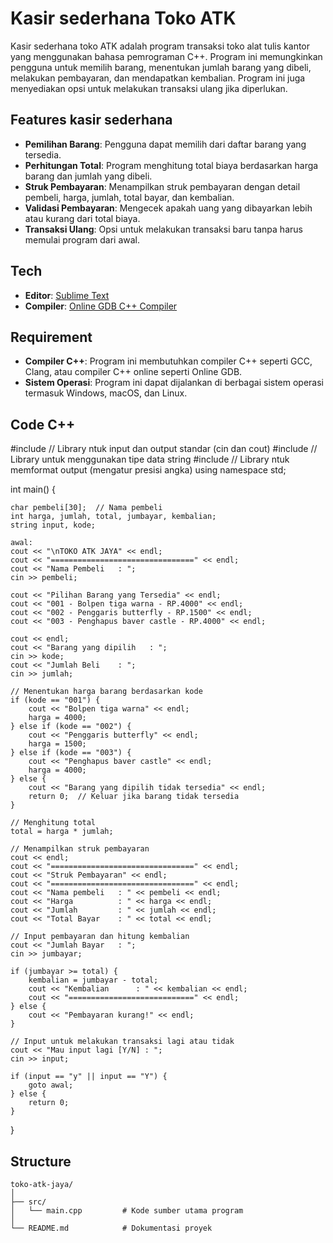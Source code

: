# Kasir sederhana Toko ATK
Kasir sederhana toko ATK adalah program transaksi toko alat tulis kantor yang menggunakan bahasa pemrograman C++. Program ini memungkinkan pengguna untuk memilih barang, menentukan jumlah barang yang dibeli, melakukan pembayaran, dan mendapatkan kembalian. Program ini juga menyediakan opsi untuk melakukan transaksi ulang jika diperlukan.

## Features kasir sederhana

- **Pemilihan Barang**: Pengguna dapat memilih dari daftar barang yang tersedia.
- **Perhitungan Total**: Program menghitung total biaya berdasarkan harga barang dan jumlah yang dibeli.
- **Struk Pembayaran**: Menampilkan struk pembayaran dengan detail pembeli, harga, jumlah, total bayar, dan kembalian.
- **Validasi Pembayaran**: Mengecek apakah uang yang dibayarkan lebih atau kurang dari total biaya.
- **Transaksi Ulang**: Opsi untuk melakukan transaksi baru tanpa harus memulai program dari awal.

## Tech 

- **Editor**: [Sublime Text](https://www.sublimetext.com/) 
- **Compiler**: [Online GDB C++ Compiler](https://www.onlinegdb.com/online_c++_compiler)

## Requirement

- **Compiler C++**: Program ini membutuhkan compiler C++ seperti GCC, Clang, atau compiler C++ online seperti Online GDB.
- **Sistem Operasi**: Program ini dapat dijalankan di berbagai sistem operasi termasuk Windows, macOS, dan Linux.

## Code C++
#include <iostream> // Library ntuk input dan output standar (cin dan cout)
#include <string>    // Library untuk menggunakan tipe data string
#include <iomanip>  // Library ntuk memformat output (mengatur presisi angka)
using namespace std;

int main() {

    char pembeli[30];  // Nama pembeli
    int harga, jumlah, total, jumbayar, kembalian;
    string input, kode;
    
    awal:
    cout << "\nTOKO ATK JAYA" << endl;
    cout << "================================" << endl;
    cout << "Nama Pembeli   : ";
    cin >> pembeli;

    cout << "Pilihan Barang yang Tersedia" << endl;
    cout << "001 - Bolpen tiga warna - RP.4000" << endl;
    cout << "002 - Penggaris butterfly - RP.1500" << endl;
    cout << "003 - Penghapus baver castle - RP.4000" << endl;

    cout << endl;
    cout << "Barang yang dipilih   : ";
    cin >> kode;
    cout << "Jumlah Beli    : ";
    cin >> jumlah;

    // Menentukan harga barang berdasarkan kode
    if (kode == "001") {
        cout << "Bolpen tiga warna" << endl;
        harga = 4000;
    } else if (kode == "002") {
        cout << "Penggaris butterfly" << endl;
        harga = 1500;
    } else if (kode == "003") {
        cout << "Penghapus baver castle" << endl;
        harga = 4000;
    } else {
        cout << "Barang yang dipilih tidak tersedia" << endl;
        return 0;  // Keluar jika barang tidak tersedia
    }
    
    // Menghitung total 
    total = harga * jumlah;

    // Menampilkan struk pembayaran
    cout << endl;
    cout << "================================" << endl;
    cout << "Struk Pembayaran" << endl;
    cout << "================================" << endl;
    cout << "Nama pembeli   : " << pembeli << endl;
    cout << "Harga          : " << harga << endl;
    cout << "Jumlah         : " << jumlah << endl;
    cout << "Total Bayar    : " << total << endl;

    // Input pembayaran dan hitung kembalian
    cout << "Jumlah Bayar   : ";
    cin >> jumbayar;

    if (jumbayar >= total) {
        kembalian = jumbayar - total;
        cout << "Kembalian      : " << kembalian << endl;
        cout << "============================" << endl;
    } else { 
        cout << "Pembayaran kurang!" << endl;
    }
        
    // Input untuk melakukan transaksi lagi atau tidak
    cout << "Mau input lagi [Y/N] : ";
    cin >> input;
        
    if (input == "y" || input == "Y") {
        goto awal;
    } else {
        return 0;
    }
}

## Structure

```plaintext
toko-atk-jaya/
│
├── src/
│   └── main.cpp         # Kode sumber utama program
│
└── README.md            # Dokumentasi proyek

